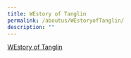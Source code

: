 ```yaml
---
title: WEstory of Tanglin
permalink: /aboutus/WEstoryofTanglin/
description: ""
---
```

[WEstory of Tanglin]([](/files/Tanglin-Secondary_090718_New.pdf))